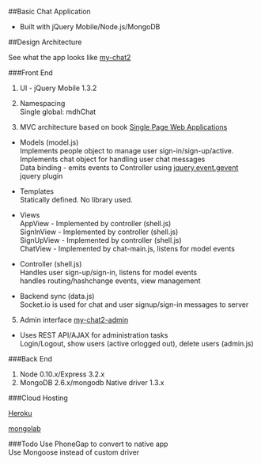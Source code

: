 
##Basic Chat Application  
* Built with jQuery Mobile/Node.js/MongoDB


##Design Architecture

See what the app looks like [my-chat2]

###Front End
1. UI - jQuery Mobile 1.3.2

2. Namespacing  
Single global: mdhChat

3. MVC architecture based on book [Single Page Web Applications]
* Models (model.js)  
Implements people object to manage user sign-in/sign-up/active.  
Implements chat object for handling user chat messages  
Data binding - emits events to Controller using [jquery.event.gevent] jquery plugin  

* Templates  
Statically defined. No library used.  

* Views  
AppView     - Implemented by controller (shell.js)  
SignInView  - Implemented by controller (shell.js)  
SignUpView  - Implemented by controller (shell.js)  
ChatView    - Implemented by chat-main.js, listens for model events

* Controller (shell.js)  
Handles user sign-up/sign-in, listens for  model events  
handles routing/hashchange events, view management  

* Backend sync (data.js)  
Socket.io is used for chat and user signup/sign-in messages to server


5. Admin interface  [my-chat2-admin]  
* Uses REST API/AJAX for administration tasks  
Login/Logout, show users (active orlogged out), delete users  (admin.js)



###Back End

1. Node 0.10.x/Express 3.2.x
2. MongoDB 2.6.x/mongodb Native driver 1.3.x

###Cloud Hosting

[Heroku]

[mongolab]

###Todo
Use PhoneGap to convert to native app  
Use Mongoose instead of custom driver

 [jquery.event.gevent]:https://github.com/mmikowski/jquery.event.gevent/blob/master/jquery.event.gevent.js

[Single Page Web Applications]:http://www.amazon.com/Single-Page-Applications-end---end/dp/1617290750/ref=sr_1_1?s=books&ie=UTF8&qid=1405382977&sr=1-1&keywords=single+page+web+applications

[my-chat2]:http://my-chat2.herokuapp.com/

[my-chat2-admin]:http://mychat2.herokuapp.com/login

[Heroku]:https://www.heroku.com/

[mongolab]:https://mongolab.com/welcome/
